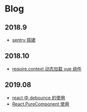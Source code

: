 # Blog

## 2018.9

- [sentry 搭建](https://github.com/doudounannan/Blog/issues/4)

## 2018.10

- [require.context 动态加载 vue 组件](https://github.com/doudounannan/Blog/issues/14)

## 2019.08

- [react 中 debounce 的使用](https://github.com/doudounannan/Blog/issues/15)
- [React.PureComponent 使用](https://github.com/doudounannan/Blog/issues/16)